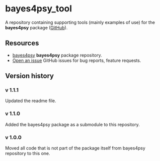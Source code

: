 # bayes4psy_tool

A repository containing supporting tools (mainly examples of use) for the **bayes4psy** package ([GitHub](https://github.com/bstatcomp/bayes4psy)).

## Resources

* [bayes4psy](https://github.com/bstatcomp/bayes4psy) **bayes4psy** package repository.
* [Open an issue](https://github.com/bstatcomp/bayes4psy_tools/issues) GitHub issues for bug reports, feature requests.

## Version history

### v 1.1.1

Updated the readme file.

### v 1.1.0

Added the bayes4psy package as a submodule to this repository.

### v 1.0.0

Moved all code that is not part of the package itself from bayes4psy repository to this one.